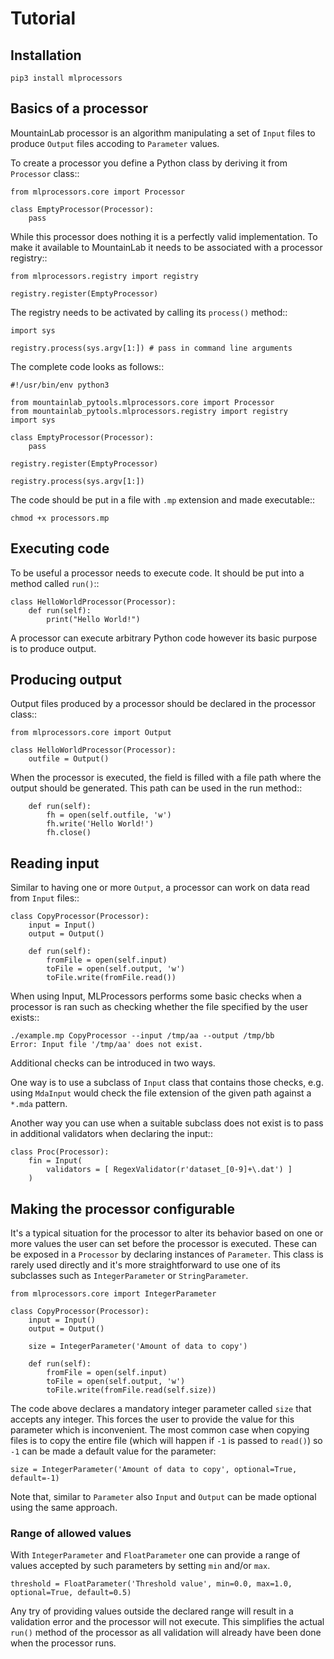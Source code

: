 # Tutorial

## Installation

    pip3 install mlprocessors

## Basics of a processor

MountainLab processor is an algorithm manipulating a set of ``Input`` files to produce ``Output`` files
accoding to ``Parameter`` values.

To create a processor you define a Python class by deriving it from ``Processor`` class::

    from mlprocessors.core import Processor

    class EmptyProcessor(Processor):
        pass

While this processor does nothing it is a perfectly valid implementation.
To make it available to MountainLab it needs to be associated with a processor registry::

    from mlprocessors.registry import registry

    registry.register(EmptyProcessor)

The registry needs to be activated by calling its ``process()`` method::

    import sys

    registry.process(sys.argv[1:]) # pass in command line arguments

The complete code looks as follows::

    #!/usr/bin/env python3

    from mountainlab_pytools.mlprocessors.core import Processor
    from mountainlab_pytools.mlprocessors.registry import registry
    import sys

    class EmptyProcessor(Processor):
        pass

    registry.register(EmptyProcessor)

    registry.process(sys.argv[1:])

The code should be put in a file with ``.mp`` extension and made executable::

    chmod +x processors.mp

## Executing code

To be useful a processor needs to execute code. It should be put into a method called ``run()``::

    class HelloWorldProcessor(Processor):
        def run(self):
            print("Hello World!")

A processor can execute arbitrary Python code however its basic purpose is to produce output.

## Producing output

Output files produced by a processor should be declared in the processor class::

    from mlprocessors.core import Output

    class HelloWorldProcessor(Processor):
        outfile = Output()

When the processor is executed, the field is filled with a file path where the output should be generated.
This path can be used in the run method::

        def run(self):
            fh = open(self.outfile, 'w')
            fh.write('Hello World!')
            fh.close()

## Reading input

Similar to having one or more ``Output``, a processor can work on data read from ``Input`` files::

    class CopyProcessor(Processor):
        input = Input()
        output = Output()

        def run(self):
            fromFile = open(self.input)
            toFile = open(self.output, 'w')
            toFile.write(fromFile.read())

When using Input, MLProcessors performs some basic checks when a processor is ran such
as checking whether the file specified by the user exists::

    ./example.mp CopyProcessor --input /tmp/aa --output /tmp/bb
    Error: Input file '/tmp/aa' does not exist.

Additional checks can be introduced in two ways.

One way is to use a subclass of ``Input`` class that contains those checks,
e.g. using ``MdaInput`` would check the file extension of the given path against a ``*.mda`` pattern.

Another way you can use when a suitable subclass does not exist is to pass in additional validators
when declaring the input::

    class Proc(Processor):
        fin = Input(
            validators = [ RegexValidator(r'dataset_[0-9]+\.dat') ]
        )

## Making the processor configurable

It's a typical situation for the processor to alter its behavior
based on one or more values the user can set before the processor
is executed.
These can be exposed in a ``Processor`` by declaring instances
of ``Parameter``.
This class is rarely used directly and it's more straightforward
to use one of its subclasses such as ``IntegerParameter`` or ``StringParameter``.

    from mlprocessors.core import IntegerParameter

    class CopyProcessor(Processor):
        input = Input()
        output = Output()

        size = IntegerParameter('Amount of data to copy')

        def run(self):
            fromFile = open(self.input)
            toFile = open(self.output, 'w')
            toFile.write(fromFile.read(self.size))

The code above declares a mandatory integer parameter called ``size``
that accepts any integer.
This forces the user to provide the value for this parameter which is inconvenient.
The most common case when copying files is to copy the entire file (which will happen if ``-1`` is passed to ``read()``)
so ``-1`` can be made a default value for the parameter:

    size = IntegerParameter('Amount of data to copy', optional=True, default=-1)


Note that, similar to ``Parameter`` also ``Input`` and ``Output`` can be made optional using the same approach.

### Range of allowed values

With ``IntegerParameter`` and ``FloatParameter`` one can provide a range of values accepted
by such parameters by setting ``min`` and/or ``max``.

    threshold = FloatParameter('Threshold value', min=0.0, max=1.0, optional=True, default=0.5)

Any try of providing values outside the declared range will result in a validation error and
the processor will not execute.
This simplifies the actual ``run()`` method of the processor as all validation will already have been
done when the processor runs.

